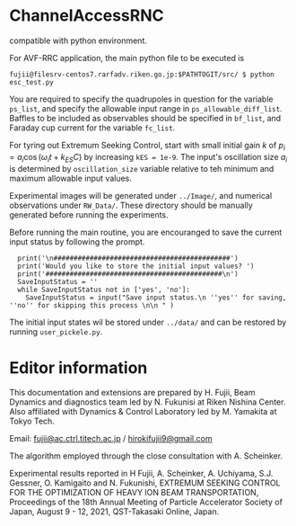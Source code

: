 # ChannelAccessRNC

compatible with python environment. 

For AVF-RRC application, the main python file to be executed is
```
fujii@filesrv-centos7.rarfadv.riken.go.jp:$PATHTOGIT/src/ $ python esc_test.py
``` 

You are required to specify the quadrupoles in question for the variable `ps_list`, and specify the allowable input range in `ps_allowable_diff_list`.
Baffles to be included as observables should be specified in `bf_list`, and Faraday cup current for the variable `fc_list`. 

For tyring out Extremum Seeking Control, start with small initial gain $k$ of $p_i = a_i \cos(\omega_i t + k_{ES} C)$
by increasing `kES = 1e-9`. The input's oscillation size $a_i$ is determined by `oscillation_size` variable relative to teh minimum and maximum allowable input values.

Experimental images will be generated under `../Image/`, and numerical observations under `RW_Data/`. These directory should be manually generated before running the experiments.  

Before running the main routine, you are encouranged to save the current input status by following the prompt. 
```
  print('\n############################################')
  print('Would you like to store the initial input values? ')
  print('############################################\n')
  SaveInputStatus = ''
  while SaveInputStatus not in ['yes', 'no']:
    SaveInputStatus = input("Save input status.\n ''yes'' for saving, ''no'' for skipping this process \n\n " )
```
The initial input states wil be stored under `../data/` and can be restored by running `user_pickele.py`. 


# Editor information

This documentation and extensions are prepared by H. Fujii, Beam Dynamics and diagnostics team led by N. Fukunisi at Riken Nishina Center. 
Also affiliated with Dynamics & Control Laboratory led by M. Yamakita at Tokyo Tech.

Email: fujii@ac.ctrl.titech.ac.jp / hirokifujii9@gmail.com

The algorithm employed through the close consultation with A. Scheinker. 

Experimental results reported in 
H Fujii, A. Scheinker, A. Uchiyama, S.J. Gessner, O. Kamigaito and N. Fukunishi, EXTREMUM SEEKING CONTROL FOR THE OPTIMIZATION OF HEAVY ION BEAM TRANSPORTATION, Proceedings of the 18th Annual Meeting of Particle Accelerator Society of Japan, August 9 - 12, 2021, QST-Takasaki Online, Japan.
